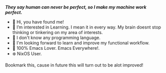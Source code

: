   

***They say human can never be perfect, so I make my machine work perfect.***

- 👋 Hi, you have found me!
- 👀 I’m interested in Learning. I mean it in every way. My brain doesnt stop thinking or tinkering on my area of interests.
- 🌱 I don't know any programming language.
- 📗 I'm looking forward to learn and improve my functional workflow.
- 💜 100% Emacs Lover. Emacs Everywhere!.
- ❄️ NixOS User.

Bookmark this, cause in future this will turn out to be alot improved!
